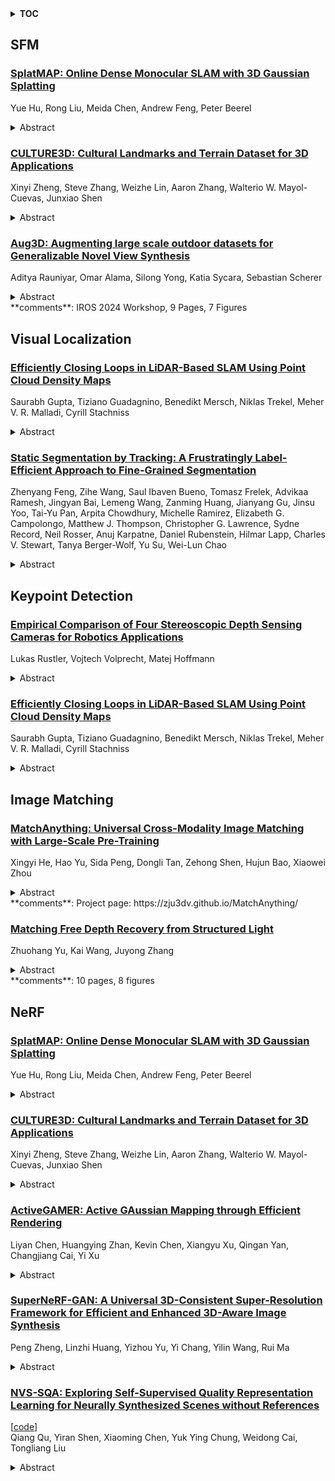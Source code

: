 <details>
  <summary><b>TOC</b></summary>
  <ol>
    <li><a href=#sfm>SFM</a></li>
      <ul>
        <li><a href=#SplatMAP:-Online-Dense-Monocular-SLAM-with-3D-Gaussian-Splatting>SplatMAP: Online Dense Monocular SLAM with 3D Gaussian Splatting</a></li>
        <li><a href=#CULTURE3D:-Cultural-Landmarks-and-Terrain-Dataset-for-3D-Applications>CULTURE3D: Cultural Landmarks and Terrain Dataset for 3D Applications</a></li>
        <li><a href=#Aug3D:-Augmenting-large-scale-outdoor-datasets-for-Generalizable-Novel-View-Synthesis>Aug3D: Augmenting large scale outdoor datasets for Generalizable Novel View Synthesis</a></li>
      </ul>
    </li>
    <li><a href=#visual-localization>Visual Localization</a></li>
      <ul>
        <li><a href=#Efficiently-Closing-Loops-in-LiDAR-Based-SLAM-Using-Point-Cloud-Density-Maps>Efficiently Closing Loops in LiDAR-Based SLAM Using Point Cloud Density Maps</a></li>
        <li><a href=#Static-Segmentation-by-Tracking:-A-Frustratingly-Label-Efficient-Approach-to-Fine-Grained-Segmentation>Static Segmentation by Tracking: A Frustratingly Label-Efficient Approach to Fine-Grained Segmentation</a></li>
      </ul>
    </li>
    <li><a href=#keypoint-detection>Keypoint Detection</a></li>
      <ul>
        <li><a href=#Empirical-Comparison-of-Four-Stereoscopic-Depth-Sensing-Cameras-for-Robotics-Applications>Empirical Comparison of Four Stereoscopic Depth Sensing Cameras for Robotics Applications</a></li>
        <li><a href=#Efficiently-Closing-Loops-in-LiDAR-Based-SLAM-Using-Point-Cloud-Density-Maps>Efficiently Closing Loops in LiDAR-Based SLAM Using Point Cloud Density Maps</a></li>
      </ul>
    </li>
    <li><a href=#image-matching>Image Matching</a></li>
      <ul>
        <li><a href=#MatchAnything:-Universal-Cross-Modality-Image-Matching-with-Large-Scale-Pre-Training>MatchAnything: Universal Cross-Modality Image Matching with Large-Scale Pre-Training</a></li>
        <li><a href=#Matching-Free-Depth-Recovery-from-Structured-Light>Matching Free Depth Recovery from Structured Light</a></li>
      </ul>
    </li>
    <li><a href=#nerf>NeRF</a></li>
      <ul>
        <li><a href=#SplatMAP:-Online-Dense-Monocular-SLAM-with-3D-Gaussian-Splatting>SplatMAP: Online Dense Monocular SLAM with 3D Gaussian Splatting</a></li>
        <li><a href=#CULTURE3D:-Cultural-Landmarks-and-Terrain-Dataset-for-3D-Applications>CULTURE3D: Cultural Landmarks and Terrain Dataset for 3D Applications</a></li>
        <li><a href=#ActiveGAMER:-Active-GAussian-Mapping-through-Efficient-Rendering>ActiveGAMER: Active GAussian Mapping through Efficient Rendering</a></li>
        <li><a href=#SuperNeRF-GAN:-A-Universal-3D-Consistent-Super-Resolution-Framework-for-Efficient-and-Enhanced-3D-Aware-Image-Synthesis>SuperNeRF-GAN: A Universal 3D-Consistent Super-Resolution Framework for Efficient and Enhanced 3D-Aware Image Synthesis</a></li>
        <li><a href=#NVS-SQA:-Exploring-Self-Supervised-Quality-Representation-Learning-for-Neurally-Synthesized-Scenes-without-References>NVS-SQA: Exploring Self-Supervised Quality Representation Learning for Neurally Synthesized Scenes without References</a></li>
      </ul>
    </li>
  </ol>
</details>

## SFM  

### [SplatMAP: Online Dense Monocular SLAM with 3D Gaussian Splatting](http://arxiv.org/abs/2501.07015)  
Yue Hu, Rong Liu, Meida Chen, Andrew Feng, Peter Beerel  
<details>  
  <summary>Abstract</summary>  
  <ol>  
    Achieving high-fidelity 3D reconstruction from monocular video remains challenging due to the inherent limitations of traditional methods like Structure-from-Motion (SfM) and monocular SLAM in accurately capturing scene details. While differentiable rendering techniques such as Neural Radiance Fields (NeRF) address some of these challenges, their high computational costs make them unsuitable for real-time applications. Additionally, existing 3D Gaussian Splatting (3DGS) methods often focus on photometric consistency, neglecting geometric accuracy and failing to exploit SLAM's dynamic depth and pose updates for scene refinement. We propose a framework integrating dense SLAM with 3DGS for real-time, high-fidelity dense reconstruction. Our approach introduces SLAM-Informed Adaptive Densification, which dynamically updates and densifies the Gaussian model by leveraging dense point clouds from SLAM. Additionally, we incorporate Geometry-Guided Optimization, which combines edge-aware geometric constraints and photometric consistency to jointly optimize the appearance and geometry of the 3DGS scene representation, enabling detailed and accurate SLAM mapping reconstruction. Experiments on the Replica and TUM-RGBD datasets demonstrate the effectiveness of our approach, achieving state-of-the-art results among monocular systems. Specifically, our method achieves a PSNR of 36.864, SSIM of 0.985, and LPIPS of 0.040 on Replica, representing improvements of 10.7%, 6.4%, and 49.4%, respectively, over the previous SOTA. On TUM-RGBD, our method outperforms the closest baseline by 10.2%, 6.6%, and 34.7% in the same metrics. These results highlight the potential of our framework in bridging the gap between photometric and geometric dense 3D scene representations, paving the way for practical and efficient monocular dense reconstruction.  
  </ol>  
</details>  
  
### [CULTURE3D: Cultural Landmarks and Terrain Dataset for 3D Applications](http://arxiv.org/abs/2501.06927)  
Xinyi Zheng, Steve Zhang, Weizhe Lin, Aaron Zhang, Walterio W. Mayol-Cuevas, Junxiao Shen  
<details>  
  <summary>Abstract</summary>  
  <ol>  
    In this paper, we present a large-scale fine-grained dataset using high-resolution images captured from locations worldwide. Compared to existing datasets, our dataset offers a significantly larger size and includes a higher level of detail, making it uniquely suited for fine-grained 3D applications. Notably, our dataset is built using drone-captured aerial imagery, which provides a more accurate perspective for capturing real-world site layouts and architectural structures. By reconstructing environments with these detailed images, our dataset supports applications such as the COLMAP format for Gaussian Splatting and the Structure-from-Motion (SfM) method. It is compatible with widely-used techniques including SLAM, Multi-View Stereo, and Neural Radiance Fields (NeRF), enabling accurate 3D reconstructions and point clouds. This makes it a benchmark for reconstruction and segmentation tasks. The dataset enables seamless integration with multi-modal data, supporting a range of 3D applications, from architectural reconstruction to virtual tourism. Its flexibility promotes innovation, facilitating breakthroughs in 3D modeling and analysis.  
  </ol>  
</details>  
  
### [Aug3D: Augmenting large scale outdoor datasets for Generalizable Novel View Synthesis](http://arxiv.org/abs/2501.06431)  
Aditya Rauniyar, Omar Alama, Silong Yong, Katia Sycara, Sebastian Scherer  
<details>  
  <summary>Abstract</summary>  
  <ol>  
    Recent photorealistic Novel View Synthesis (NVS) advances have increasingly gained attention. However, these approaches remain constrained to small indoor scenes. While optimization-based NVS models have attempted to address this, generalizable feed-forward methods, offering significant advantages, remain underexplored. In this work, we train PixelNeRF, a feed-forward NVS model, on the large-scale UrbanScene3D dataset. We propose four training strategies to cluster and train on this dataset, highlighting that performance is hindered by limited view overlap. To address this, we introduce Aug3D, an augmentation technique that leverages reconstructed scenes using traditional Structure-from-Motion (SfM). Aug3D generates well-conditioned novel views through grid and semantic sampling to enhance feed-forward NVS model learning. Our experiments reveal that reducing the number of views per cluster from 20 to 10 improves PSNR by 10%, but the performance remains suboptimal. Aug3D further addresses this by combining the newly generated novel views with the original dataset, demonstrating its effectiveness in improving the model's ability to predict novel views.  
  </ol>  
</details>  
**comments**: IROS 2024 Workshop, 9 Pages, 7 Figures  
  
  



## Visual Localization  

### [Efficiently Closing Loops in LiDAR-Based SLAM Using Point Cloud Density Maps](http://arxiv.org/abs/2501.07399)  
Saurabh Gupta, Tiziano Guadagnino, Benedikt Mersch, Niklas Trekel, Meher V. R. Malladi, Cyrill Stachniss  
<details>  
  <summary>Abstract</summary>  
  <ol>  
    Consistent maps are key for most autonomous mobile robots. They often use SLAM approaches to build such maps. Loop closures via place recognition help maintain accurate pose estimates by mitigating global drift. This paper presents a robust loop closure detection pipeline for outdoor SLAM with LiDAR-equipped robots. The method handles various LiDAR sensors with different scanning patterns, field of views and resolutions. It generates local maps from LiDAR scans and aligns them using a ground alignment module to handle both planar and non-planar motion of the LiDAR, ensuring applicability across platforms. The method uses density-preserving bird's eye view projections of these local maps and extracts ORB feature descriptors from them for place recognition. It stores the feature descriptors in a binary search tree for efficient retrieval, and self-similarity pruning addresses perceptual aliasing in repetitive environments. Extensive experiments on public and self-recorded datasets demonstrate accurate loop closure detection, long-term localization, and cross-platform multi-map alignment, agnostic to the LiDAR scanning patterns, fields of view, and motion profiles.  
  </ol>  
</details>  
  
### [Static Segmentation by Tracking: A Frustratingly Label-Efficient Approach to Fine-Grained Segmentation](http://arxiv.org/abs/2501.06749)  
Zhenyang Feng, Zihe Wang, Saul Ibaven Bueno, Tomasz Frelek, Advikaa Ramesh, Jingyan Bai, Lemeng Wang, Zanming Huang, Jianyang Gu, Jinsu Yoo, Tai-Yu Pan, Arpita Chowdhury, Michelle Ramirez, Elizabeth G. Campolongo, Matthew J. Thompson, Christopher G. Lawrence, Sydne Record, Neil Rosser, Anuj Karpatne, Daniel Rubenstein, Hilmar Lapp, Charles V. Stewart, Tanya Berger-Wolf, Yu Su, Wei-Lun Chao  
<details>  
  <summary>Abstract</summary>  
  <ol>  
    We study image segmentation in the biological domain, particularly trait and part segmentation from specimen images (e.g., butterfly wing stripes or beetle body parts). This is a crucial, fine-grained task that aids in understanding the biology of organisms. The conventional approach involves hand-labeling masks, often for hundreds of images per species, and training a segmentation model to generalize these labels to other images, which can be exceedingly laborious. We present a label-efficient method named Static Segmentation by Tracking (SST). SST is built upon the insight: while specimens of the same species have inherent variations, the traits and parts we aim to segment show up consistently. This motivates us to concatenate specimen images into a ``pseudo-video'' and reframe trait and part segmentation as a tracking problem. Concretely, SST generates masks for unlabeled images by propagating annotated or predicted masks from the ``pseudo-preceding'' images. Powered by Segment Anything Model 2 (SAM~2) initially developed for video segmentation, we show that SST can achieve high-quality trait and part segmentation with merely one labeled image per species -- a breakthrough for analyzing specimen images. We further develop a cycle-consistent loss to fine-tune the model, again using one labeled image. Additionally, we highlight the broader potential of SST, including one-shot instance segmentation on images taken in the wild and trait-based image retrieval.  
  </ol>  
</details>  
  
  



## Keypoint Detection  

### [Empirical Comparison of Four Stereoscopic Depth Sensing Cameras for Robotics Applications](http://arxiv.org/abs/2501.07421)  
Lukas Rustler, Vojtech Volprecht, Matej Hoffmann  
<details>  
  <summary>Abstract</summary>  
  <ol>  
    Depth sensing is an essential technology in robotics and many other fields. Many depth sensing (or RGB-D) cameras are available on the market and selecting the best one for your application can be challenging. In this work, we tested four stereoscopic RGB-D cameras that sense the distance by using two images from slightly different views. We empirically compared four cameras (Intel RealSense D435, Intel RealSense D455, StereoLabs ZED 2, and Luxonis OAK-D Pro) in three scenarios: (i) planar surface perception, (ii) plastic doll perception, (iii) household object perception (YCB dataset). We recorded and evaluated more than 3,000 RGB-D frames for each camera. For table-top robotics scenarios with distance to objects up to one meter, the best performance is provided by the D435 camera. For longer distances, the other three models perform better, making them more suitable for some mobile robotics applications. OAK-D Pro additionally offers integrated AI modules (e.g., object and human keypoint detection). ZED 2 is not a standalone device and requires a computer with a GPU for depth data acquisition. All data (more than 12,000 RGB-D frames) are publicly available at https://osf.io/f2seb.  
  </ol>  
</details>  
  
### [Efficiently Closing Loops in LiDAR-Based SLAM Using Point Cloud Density Maps](http://arxiv.org/abs/2501.07399)  
Saurabh Gupta, Tiziano Guadagnino, Benedikt Mersch, Niklas Trekel, Meher V. R. Malladi, Cyrill Stachniss  
<details>  
  <summary>Abstract</summary>  
  <ol>  
    Consistent maps are key for most autonomous mobile robots. They often use SLAM approaches to build such maps. Loop closures via place recognition help maintain accurate pose estimates by mitigating global drift. This paper presents a robust loop closure detection pipeline for outdoor SLAM with LiDAR-equipped robots. The method handles various LiDAR sensors with different scanning patterns, field of views and resolutions. It generates local maps from LiDAR scans and aligns them using a ground alignment module to handle both planar and non-planar motion of the LiDAR, ensuring applicability across platforms. The method uses density-preserving bird's eye view projections of these local maps and extracts ORB feature descriptors from them for place recognition. It stores the feature descriptors in a binary search tree for efficient retrieval, and self-similarity pruning addresses perceptual aliasing in repetitive environments. Extensive experiments on public and self-recorded datasets demonstrate accurate loop closure detection, long-term localization, and cross-platform multi-map alignment, agnostic to the LiDAR scanning patterns, fields of view, and motion profiles.  
  </ol>  
</details>  
  
  



## Image Matching  

### [MatchAnything: Universal Cross-Modality Image Matching with Large-Scale Pre-Training](http://arxiv.org/abs/2501.07556)  
Xingyi He, Hao Yu, Sida Peng, Dongli Tan, Zehong Shen, Hujun Bao, Xiaowei Zhou  
<details>  
  <summary>Abstract</summary>  
  <ol>  
    Image matching, which aims to identify corresponding pixel locations between images, is crucial in a wide range of scientific disciplines, aiding in image registration, fusion, and analysis. In recent years, deep learning-based image matching algorithms have dramatically outperformed humans in rapidly and accurately finding large amounts of correspondences. However, when dealing with images captured under different imaging modalities that result in significant appearance changes, the performance of these algorithms often deteriorates due to the scarcity of annotated cross-modal training data. This limitation hinders applications in various fields that rely on multiple image modalities to obtain complementary information. To address this challenge, we propose a large-scale pre-training framework that utilizes synthetic cross-modal training signals, incorporating diverse data from various sources, to train models to recognize and match fundamental structures across images. This capability is transferable to real-world, unseen cross-modality image matching tasks. Our key finding is that the matching model trained with our framework achieves remarkable generalizability across more than eight unseen cross-modality registration tasks using the same network weight, substantially outperforming existing methods, whether designed for generalization or tailored for specific tasks. This advancement significantly enhances the applicability of image matching technologies across various scientific disciplines and paves the way for new applications in multi-modality human and artificial intelligence analysis and beyond.  
  </ol>  
</details>  
**comments**: Project page: https://zju3dv.github.io/MatchAnything/  
  
### [Matching Free Depth Recovery from Structured Light](http://arxiv.org/abs/2501.07113)  
Zhuohang Yu, Kai Wang, Juyong Zhang  
<details>  
  <summary>Abstract</summary>  
  <ol>  
    We present a novel approach for depth estimation from images captured by structured light systems. Unlike many previous methods that rely on image matching process, our approach uses a density voxel grid to represent scene geometry, which is trained via self-supervised differentiable volume rendering. Our method leverages color fields derived from projected patterns in structured light systems during the rendering process, enabling the isolated optimization of the geometry field. This contributes to faster convergence and high-quality output. Additionally, we incorporate normalized device coordinates (NDC), a distortion loss, and a novel surface-based color loss to enhance geometric fidelity. Experimental results demonstrate that our method outperforms existing matching-based techniques in geometric performance for few-shot scenarios, achieving approximately a 60% reduction in average estimated depth errors on synthetic scenes and about 30% on real-world captured scenes. Furthermore, our approach delivers fast training, with a speed roughly three times faster than previous matching-free methods that employ implicit representations.  
  </ol>  
</details>  
**comments**: 10 pages, 8 figures  
  
  



## NeRF  

### [SplatMAP: Online Dense Monocular SLAM with 3D Gaussian Splatting](http://arxiv.org/abs/2501.07015)  
Yue Hu, Rong Liu, Meida Chen, Andrew Feng, Peter Beerel  
<details>  
  <summary>Abstract</summary>  
  <ol>  
    Achieving high-fidelity 3D reconstruction from monocular video remains challenging due to the inherent limitations of traditional methods like Structure-from-Motion (SfM) and monocular SLAM in accurately capturing scene details. While differentiable rendering techniques such as Neural Radiance Fields (NeRF) address some of these challenges, their high computational costs make them unsuitable for real-time applications. Additionally, existing 3D Gaussian Splatting (3DGS) methods often focus on photometric consistency, neglecting geometric accuracy and failing to exploit SLAM's dynamic depth and pose updates for scene refinement. We propose a framework integrating dense SLAM with 3DGS for real-time, high-fidelity dense reconstruction. Our approach introduces SLAM-Informed Adaptive Densification, which dynamically updates and densifies the Gaussian model by leveraging dense point clouds from SLAM. Additionally, we incorporate Geometry-Guided Optimization, which combines edge-aware geometric constraints and photometric consistency to jointly optimize the appearance and geometry of the 3DGS scene representation, enabling detailed and accurate SLAM mapping reconstruction. Experiments on the Replica and TUM-RGBD datasets demonstrate the effectiveness of our approach, achieving state-of-the-art results among monocular systems. Specifically, our method achieves a PSNR of 36.864, SSIM of 0.985, and LPIPS of 0.040 on Replica, representing improvements of 10.7%, 6.4%, and 49.4%, respectively, over the previous SOTA. On TUM-RGBD, our method outperforms the closest baseline by 10.2%, 6.6%, and 34.7% in the same metrics. These results highlight the potential of our framework in bridging the gap between photometric and geometric dense 3D scene representations, paving the way for practical and efficient monocular dense reconstruction.  
  </ol>  
</details>  
  
### [CULTURE3D: Cultural Landmarks and Terrain Dataset for 3D Applications](http://arxiv.org/abs/2501.06927)  
Xinyi Zheng, Steve Zhang, Weizhe Lin, Aaron Zhang, Walterio W. Mayol-Cuevas, Junxiao Shen  
<details>  
  <summary>Abstract</summary>  
  <ol>  
    In this paper, we present a large-scale fine-grained dataset using high-resolution images captured from locations worldwide. Compared to existing datasets, our dataset offers a significantly larger size and includes a higher level of detail, making it uniquely suited for fine-grained 3D applications. Notably, our dataset is built using drone-captured aerial imagery, which provides a more accurate perspective for capturing real-world site layouts and architectural structures. By reconstructing environments with these detailed images, our dataset supports applications such as the COLMAP format for Gaussian Splatting and the Structure-from-Motion (SfM) method. It is compatible with widely-used techniques including SLAM, Multi-View Stereo, and Neural Radiance Fields (NeRF), enabling accurate 3D reconstructions and point clouds. This makes it a benchmark for reconstruction and segmentation tasks. The dataset enables seamless integration with multi-modal data, supporting a range of 3D applications, from architectural reconstruction to virtual tourism. Its flexibility promotes innovation, facilitating breakthroughs in 3D modeling and analysis.  
  </ol>  
</details>  
  
### [ActiveGAMER: Active GAussian Mapping through Efficient Rendering](http://arxiv.org/abs/2501.06897)  
Liyan Chen, Huangying Zhan, Kevin Chen, Xiangyu Xu, Qingan Yan, Changjiang Cai, Yi Xu  
<details>  
  <summary>Abstract</summary>  
  <ol>  
    We introduce ActiveGAMER, an active mapping system that utilizes 3D Gaussian Splatting (3DGS) to achieve high-quality, real-time scene mapping and exploration. Unlike traditional NeRF-based methods, which are computationally demanding and restrict active mapping performance, our approach leverages the efficient rendering capabilities of 3DGS, allowing effective and efficient exploration in complex environments. The core of our system is a rendering-based information gain module that dynamically identifies the most informative viewpoints for next-best-view planning, enhancing both geometric and photometric reconstruction accuracy. ActiveGAMER also integrates a carefully balanced framework, combining coarse-to-fine exploration, post-refinement, and a global-local keyframe selection strategy to maximize reconstruction completeness and fidelity. Our system autonomously explores and reconstructs environments with state-of-the-art geometric and photometric accuracy and completeness, significantly surpassing existing approaches in both aspects. Extensive evaluations on benchmark datasets such as Replica and MP3D highlight ActiveGAMER's effectiveness in active mapping tasks.  
  </ol>  
</details>  
  
### [SuperNeRF-GAN: A Universal 3D-Consistent Super-Resolution Framework for Efficient and Enhanced 3D-Aware Image Synthesis](http://arxiv.org/abs/2501.06770)  
Peng Zheng, Linzhi Huang, Yizhou Yu, Yi Chang, Yilin Wang, Rui Ma  
<details>  
  <summary>Abstract</summary>  
  <ol>  
    Neural volume rendering techniques, such as NeRF, have revolutionized 3D-aware image synthesis by enabling the generation of images of a single scene or object from various camera poses. However, the high computational cost of NeRF presents challenges for synthesizing high-resolution (HR) images. Most existing methods address this issue by leveraging 2D super-resolution, which compromise 3D-consistency. Other methods propose radiance manifolds or two-stage generation to achieve 3D-consistent HR synthesis, yet they are limited to specific synthesis tasks, reducing their universality. To tackle these challenges, we propose SuperNeRF-GAN, a universal framework for 3D-consistent super-resolution. A key highlight of SuperNeRF-GAN is its seamless integration with NeRF-based 3D-aware image synthesis methods and it can simultaneously enhance the resolution of generated images while preserving 3D-consistency and reducing computational cost. Specifically, given a pre-trained generator capable of producing a NeRF representation such as tri-plane, we first perform volume rendering to obtain a low-resolution image with corresponding depth and normal map. Then, we employ a NeRF Super-Resolution module which learns a network to obtain a high-resolution NeRF. Next, we propose a novel Depth-Guided Rendering process which contains three simple yet effective steps, including the construction of a boundary-correct multi-depth map through depth aggregation, a normal-guided depth super-resolution and a depth-guided NeRF rendering. Experimental results demonstrate the superior efficiency, 3D-consistency, and quality of our approach. Additionally, ablation studies confirm the effectiveness of our proposed components.  
  </ol>  
</details>  
  
### [NVS-SQA: Exploring Self-Supervised Quality Representation Learning for Neurally Synthesized Scenes without References](http://arxiv.org/abs/2501.06488)  
[[code](https://github.com/vincentqqu/nvs-sqa)]  
Qiang Qu, Yiran Shen, Xiaoming Chen, Yuk Ying Chung, Weidong Cai, Tongliang Liu  
<details>  
  <summary>Abstract</summary>  
  <ol>  
    Neural View Synthesis (NVS), such as NeRF and 3D Gaussian Splatting, effectively creates photorealistic scenes from sparse viewpoints, typically evaluated by quality assessment methods like PSNR, SSIM, and LPIPS. However, these full-reference methods, which compare synthesized views to reference views, may not fully capture the perceptual quality of neurally synthesized scenes (NSS), particularly due to the limited availability of dense reference views. Furthermore, the challenges in acquiring human perceptual labels hinder the creation of extensive labeled datasets, risking model overfitting and reduced generalizability. To address these issues, we propose NVS-SQA, a NSS quality assessment method to learn no-reference quality representations through self-supervision without reliance on human labels. Traditional self-supervised learning predominantly relies on the "same instance, similar representation" assumption and extensive datasets. However, given that these conditions do not apply in NSS quality assessment, we employ heuristic cues and quality scores as learning objectives, along with a specialized contrastive pair preparation process to improve the effectiveness and efficiency of learning. The results show that NVS-SQA outperforms 17 no-reference methods by a large margin (i.e., on average 109.5% in SRCC, 98.6% in PLCC, and 91.5% in KRCC over the second best) and even exceeds 16 full-reference methods across all evaluation metrics (i.e., 22.9% in SRCC, 19.1% in PLCC, and 18.6% in KRCC over the second best).  
  </ol>  
</details>  
  
  



